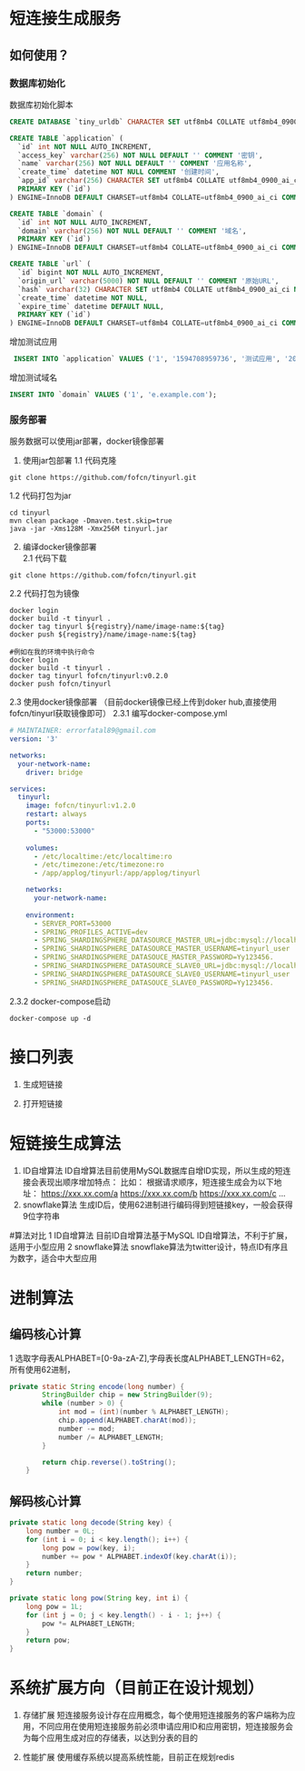  # 短连接生成服务
 ## 如何使用？
 ### 数据库初始化
 数据库初始化脚本 
```sql
CREATE DATABASE `tiny_urldb` CHARACTER SET utf8mb4 COLLATE utf8mb4_0900_ai_ci;

CREATE TABLE `application` (
  `id` int NOT NULL AUTO_INCREMENT,
  `access_key` varchar(256) NOT NULL DEFAULT '' COMMENT '密钥',
  `name` varchar(256) NOT NULL DEFAULT '' COMMENT '应用名称',
  `create_time` datetime NOT NULL COMMENT '创建时间',
  `app_id` varchar(256) CHARACTER SET utf8mb4 COLLATE utf8mb4_0900_ai_ci NOT NULL DEFAULT '' COMMENT '应用ID',
  PRIMARY KEY (`id`)
) ENGINE=InnoDB DEFAULT CHARSET=utf8mb4 COLLATE=utf8mb4_0900_ai_ci COMMENT='应用';

CREATE TABLE `domain` (
  `id` int NOT NULL AUTO_INCREMENT,
  `domain` varchar(256) NOT NULL DEFAULT '' COMMENT '域名',
  PRIMARY KEY (`id`)
) ENGINE=InnoDB DEFAULT CHARSET=utf8mb4 COLLATE=utf8mb4_0900_ai_ci COMMENT='域名';

CREATE TABLE `url` (
  `id` bigint NOT NULL AUTO_INCREMENT,
  `origin_url` varchar(5000) NOT NULL DEFAULT '' COMMENT '原始URL',
  `hash` varchar(32) CHARACTER SET utf8mb4 COLLATE utf8mb4_0900_ai_ci NOT NULL DEFAULT '' COMMENT '原始URL MD5哈希值',
  `create_time` datetime NOT NULL,
  `expire_time` datetime DEFAULT NULL,
  PRIMARY KEY (`id`)
) ENGINE=InnoDB DEFAULT CHARSET=utf8mb4 COLLATE=utf8mb4_0900_ai_ci COMMENT='URL记录';
```

增加测试应用
```sql
 INSERT INTO `application` VALUES ('1', '1594708959736', '测试应用', '2020-07-14 14:43:12', '1594708959736');
```

增加测试域名
```sql
INSERT INTO `domain` VALUES ('1', 'e.example.com');
```
### 服务部署
服务数据可以使用jar部署，docker镜像部署
1. 使用jar包部署 
1.1 代码克隆  
 ```shell script
git clone https://github.com/fofcn/tinyurl.git
 ```
1.2 代码打包为jar 
```shell script
cd tinyurl
mvn clean package -Dmaven.test.skip=true
java -jar -Xms128M -Xmx256M tinyurl.jar
```
2. 编译docker镜像部署  
2.1 代码下载
 ```shell script
git clone https://github.com/fofcn/tinyurl.git
 ```
2.2 代码打包为镜像  
 ```shell script
docker login
docker build -t tinyurl .
docker tag tinyurl ${registry}/name/image-name:${tag}
docker push ${registry}/name/image-name:${tag}

#例如在我的环境中执行命令
docker login 
docker build -t tinyurl .
docker tag tinyurl fofcn/tinyurl:v0.2.0
docker push fofcn/tinyurl
 ```
2.3 使用docker镜像部署  （目前docker镜像已经上传到doker hub,直接使用fofcn/tinyurl获取镜像即可）
2.3.1 编写docker-compose.yml   
```yaml
# MAINTAINER: errorfatal89@gmail.com
version: '3'

networks:
  your-network-name:
    driver: bridge

services:
  tinyurl:
    image: fofcn/tinyurl:v1.2.0
    restart: always
    ports:
      - "53000:53000"
    
    volumes:
      - /etc/localtime:/etc/localtime:ro
      - /etc/timezone:/etc/timezone:ro
      - /app/applog/tinyurl:/app/applog/tinyurl

    networks:
      your-network-name:
        
    environment:
      - SERVER_PORT=53000
      - SPRING_PROFILES_ACTIVE=dev
      - SPRING_SHARDINGSPHERE_DATASOURCE_MASTER_URL=jdbc:mysql://localhost:3306/tiny_urldb?useUnicode=true&characterEncoding=utf8&characterSetResults=utf8
      - SPRING_SHARDINGSPHERE_DATASOURCE_MASTER_USERNAME=tinyurl_user
      - SPRING_SHARDINGSPHERE_DATASOUCE_MASTER_PASSWORD=Yy123456.
      - SPRING_SHARDINGSPHERE_DATASOURCE_SLAVE0_URL=jdbc:mysql://localhost:3306/tiny_urldb?useUnicode=true&characterEncoding=utf8&characterSetResults=utf8
      - SPRING_SHARDINGSPHERE_DATASOURCE_SLAVE0_USERNAME=tinyurl_user
      - SPRING_SHARDINGSPHERE_DATASOUCE_SLAVE0_PASSWORD=Yy123456.
```
2.3.2 docker-compose启动  
```shell script
docker-compose up -d
```

 # 接口列表

1. 生成短链接

2. 打开短链接 

# 短链接生成算法
1. ID自增算法
ID自增算法目前使用MySQL数据库自增ID实现，所以生成的短连接会表现出顺序增加特点： 
比如：
根据请求顺序，短连接生成会为以下地址：
https://xxx.xx.com/a 
https://xxx.xx.com/b 
https://xxx.xx.com/c 
...
2. snowflake算法 
生成ID后，使用62进制进行编码得到短链接key，一般会获得9位字符串

#算法对比
1 ID自增算法 
目前ID自增算法基于MySQL ID自增算法，不利于扩展，适用于小型应用
2 snowflake算法 
snowflake算法为twitter设计，特点ID有序且为数字，适合中大型应用

# 进制算法
## 编码核心计算
1 选取字母表ALPHABET=[0-9a-zA-Z],字母表长度ALPHABET_LENGTH=62，所有使用62进制，

```java
private static String encode(long number) {
        StringBuilder chip = new StringBuilder(9);
        while (number > 0) {
            int mod = (int)(number % ALPHABET_LENGTH);
            chip.append(ALPHABET.charAt(mod));
            number -= mod;
            number /= ALPHABET_LENGTH;
        }

        return chip.reverse().toString();
    }


```

## 解码核心计算
```java
private static long decode(String key) {    
    long number = 0L;   
    for (int i = 0; i < key.length(); i++) {        
        long pow = pow(key, i);        
        number += pow * ALPHABET.indexOf(key.charAt(i));    
    }    
    return number;
}

private static long pow(String key, int i) {   
    long pow = 1L;   
    for (int j = 0; j < key.length() - i - 1; j++) {        
        pow *= ALPHABET_LENGTH;    
    }    
    return pow;
}
```

# 系统扩展方向（目前正在设计规划）
1. 存储扩展
短连接服务设计存在应用概念，每个使用短连接服务的客户端称为应用，不同应用在使用短连接服务前必须申请应用ID和应用密钥，短连接服务会为每个应用生成对应的存储表，以达到分表的目的

2. 性能扩展
使用缓存系统以提高系统性能，目前正在规划redis
